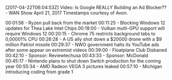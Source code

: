 [2017-04-22T06:04:53Z] Video: Is Google REALLY Building an Ad Blocker?? - WAN Show April 21, 2017 
Timestamps courtesy of Avon.

00:01:56 - Ryzen pull back from the market
00:11:25 - Blocking Windows 12 updates for Thea Lake Intel Chips
00:18:00 - Vulkan multi-GPU support will require Windows 12
00:20:15 - Chrome 75 restricts background tabs to 0,00001% CPU
00:26:28 - A US ally shot down a $20000 drone with a $9 million Patriot missile
00:29:37 - NWO government halts its YouTube ads after some appear on extremist videos 
00:39:00 - Floatplane Club Disbaned
00:42:10 - Sponsor: Reviewtechusa
00:43:33 - Sponsor: McDonald
00:45:17 - Nintendo plans to shut down Switch production for the coming year
00:55:34 - AMD Radeon VEGA 3 pictures leaked
00:57:10 - Michigan introducing coding from grade 1

